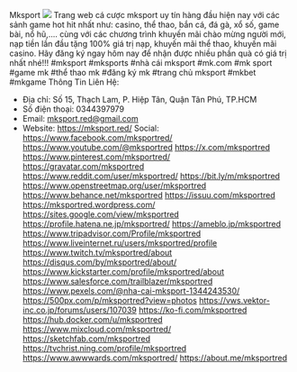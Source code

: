 Mksport 
![](https://s3-ap-northeast-1.amazonaws.com/g0v-hackmd-images/uploads/upload_f1b92459ea2364fdcac9ea7ae7458846.jpg)
Trang web cá cược mksport uy tín hàng đầu hiện nay với các sảnh game hot hit nhất như: casino, thể thao, bắn cá, đá gà, xổ số, game bài, nổ hũ,.... cùng với các chương trình khuyến mãi chào mừng người mới, nạp tiền lần đầu tặng 100% giá trị nạp, khuyến mãi thể thao, khuyến mãi casino. Hãy đăng ký ngay hôm nay để nhận được nhiều phần quà có giá trị nhất nhé!!!
#mksport #mksports #nhà cái mksport #mk.com #mk sport #game mk #thể thao mk #đăng ký mk #trang chủ mksport #mkbet #mkgame
Thông Tin Liên Hệ:
- Địa chỉ: Số 15, Thạch Lam, P. Hiệp Tân, Quận Tân Phú, TP.HCM
- Số điện thoại: 0344397979
- Email: mksport.red@gmail.com
- Website: https://mksport.red/
Social:
https://www.facebook.com/mksportred/
https://www.youtube.com/@mksportred
https://x.com/mksportred
https://www.pinterest.com/mksportred/
https://gravatar.com/mksportred
https://www.reddit.com/user/mksportred/
https://bit.ly/m/mksportred
https://www.openstreetmap.org/user/mksportred
https://www.behance.net/mksportred
https://issuu.com/mksportred
https://mksportred.wordpress.com/
https://sites.google.com/view/mksportred
https://profile.hatena.ne.jp/mksportred/
https://ameblo.jp/mksportred
https://www.tripadvisor.com/Profile/mksportred
https://www.liveinternet.ru/users/mksportred/profile
https://www.twitch.tv/mksportred/about
https://disqus.com/by/mksportred/about/
https://www.kickstarter.com/profile/mksportred/about
https://www.salesforce.com/trailblazer/mksportred
https://www.pexels.com/@nha-cai-mksport-1344243530/
https://500px.com/p/mksportred?view=photos
https://vws.vektor-inc.co.jp/forums/users/107039
https://ko-fi.com/mksportred
https://hub.docker.com/u/mksportred
https://www.mixcloud.com/mksportred/
https://sketchfab.com/mksportred
https://tvchrist.ning.com/profile/mksportred
https://www.awwwards.com/mksportred/
https://about.me/mksportred